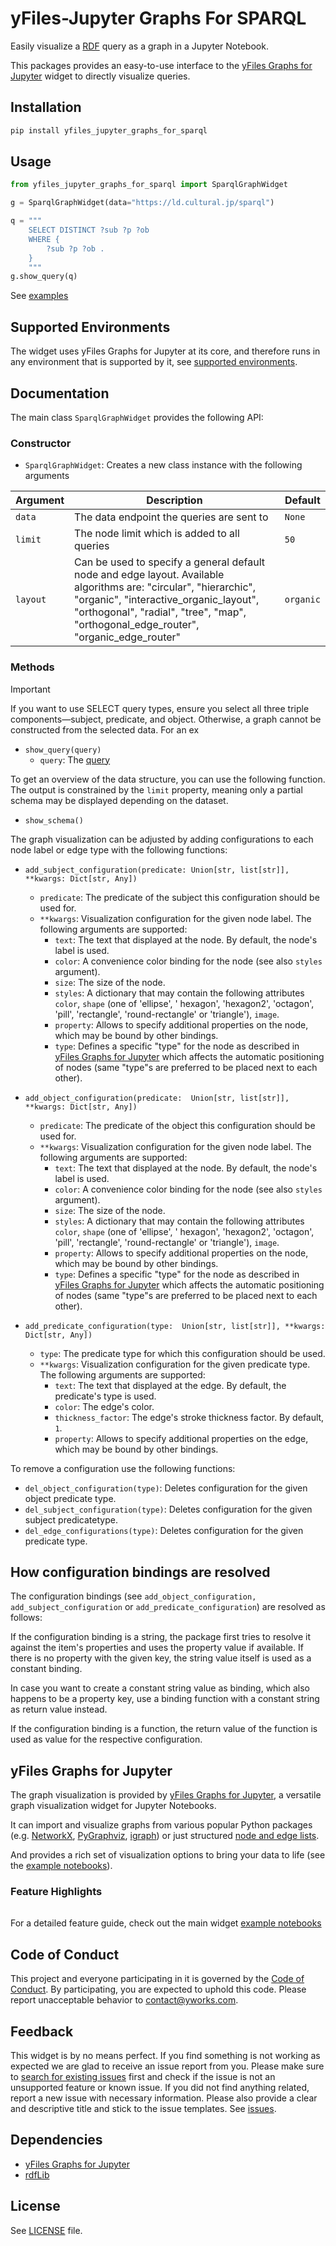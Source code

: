 # yFiles-Jupyter Graphs For SPARQL

Easily visualize a [RDF](https://rdflib.readthedocs.io/en/stable/) query as a graph in a Jupyter Notebook.

This packages provides an easy-to-use interface to
the [yFiles Graphs for Jupyter](https://github.com/yWorks/yfiles-jupyter-graphs) widget to directly visualize queries.

## Installation

```bash
pip install yfiles_jupyter_graphs_for_sparql
```

## Usage

```python
from yfiles_jupyter_graphs_for_sparql import SparqlGraphWidget

g = SparqlGraphWidget(data="https://ld.cultural.jp/sparql")

q = """
    SELECT DISTINCT ?sub ?p ?ob
    WHERE {
        ?sub ?p ?ob .
    }
    """
g.show_query(q)
```

See
[examples](https://github.com/yWorks/yfiles-jupyter-graphs-for-sparql/tree/main/examples)

## Supported Environments

The widget uses yFiles Graphs for Jupyter at its core, and therefore runs in any environment that is supported by it,
see [supported environments](https://github.com/yWorks/yfiles-jupyter-graphs/tree/main?tab=readme-ov-file#supported-environments).

## Documentation

The main class `SparqlGraphWidget` provides the following API:

### Constructor

- `SparqlGraphWidget`: Creates a new class instance with the following arguments

| Argument | Description                                  | Default   |
|----------|----------------------------------------------|-----------|
| `data`   | The data endpoint the queries are sent to    | `None`    |
| `limit`  | The node limit which is added to all queries | `50`      |
| `layout` | Can be used to specify a general default node and edge layout. Available algorithms are: "circular", "hierarchic", "organic", "interactive_organic_layout", "orthogonal", "radial", "tree", "map", "orthogonal_edge_router", "organic_edge_router" | `organic` |


### Methods 

> [!IMPORTANT]  
> If you want to use SELECT query types, ensure you select all three triple components—subject, predicate, and object. Otherwise, a graph cannot be constructed from the selected data.
> For an ex

- `show_query(query)`
    - `query`: The [query](https://neo4j.com/docs/cypher-manual/current/introduction/)

To get an overview of the data structure, you can use the following function. 
The output is constrained by the `limit` property, meaning 
only a partial schema may be displayed depending on the dataset.
- `show_schema()`
  


The graph visualization can be adjusted by adding configurations to each node label or edge type with the following
functions:

- `add_subject_configuration(predicate: Union[str, list[str]], **kwargs: Dict[str, Any])`
    - `predicate`: The predicate of the subject this configuration should be used for.
    - `**kwargs`: Visualization configuration for the given node label. The following arguments are supported:
        - `text`: The text that displayed at the node. By default, the node's label is used.
        - `color`: A convenience color binding for the node (see also `styles` argument).
        - `size`: The size of the node.
        - `styles`: A dictionary that may contain the following attributes `color`, `shape` (one of 'ellipse', '
          hexagon', 'hexagon2', 'octagon', 'pill', 'rectangle', 'round-rectangle' or 'triangle'), `image`.
        - `property`: Allows to specify additional properties on the node, which may be bound by other bindings.
        - `type`: Defines a specific "type" for the node as described
          in [yFiles Graphs for Jupyter](https://yworks.github.io/yfiles-jupyter-graphs/02_graph_widget/#def-default_node_type_mappingindex-node)
          which affects the automatic positioning of nodes (same "type"s are preferred to be placed next to each other).

- `add_object_configuration(predicate:  Union[str, list[str]], **kwargs: Dict[str, Any])`
    - `predicate`: The predicate of the object this configuration should be used for.
    - `**kwargs`: Visualization configuration for the given node label. The following arguments are supported:
        - `text`: The text that displayed at the node. By default, the node's label is used.
        - `color`: A convenience color binding for the node (see also `styles` argument).
        - `size`: The size of the node.
        - `styles`: A dictionary that may contain the following attributes `color`, `shape` (one of 'ellipse', '
          hexagon', 'hexagon2', 'octagon', 'pill', 'rectangle', 'round-rectangle' or 'triangle'), `image`.
        - `property`: Allows to specify additional properties on the node, which may be bound by other bindings.
        - `type`: Defines a specific "type" for the node as described
          in [yFiles Graphs for Jupyter](https://yworks.github.io/yfiles-jupyter-graphs/02_graph_widget/#def-default_node_type_mappingindex-node)
          which affects the automatic positioning of nodes (same "type"s are preferred to be placed next to each other).

- `add_predicate_configuration(type:  Union[str, list[str]], **kwargs: Dict[str, Any])`
    - `type`: The predicate type for which this configuration should be used.
    - `**kwargs`: Visualization configuration for the given predicate type. The following arguments are supported:
        - `text`: The text that displayed at the edge. By default, the predicate's type is used.
        - `color`: The edge's color.
        - `thickness_factor`: The edge's stroke thickness factor. By default, `1`.
        - `property`: Allows to specify additional properties on the edge, which may be bound by other bindings.

To remove a configuration use the following functions: 

- `del_object_configuration(type)`: Deletes configuration for the given object predicate type.
- `del_subject_configuration(type)`: Deletes configuration for the given subject predicatetype.
- `del_edge_configurations(type)`: Deletes configuration for the given predicate type.

## How configuration bindings are resolved

The configuration bindings (see `add_object_configuration, add_subject_configuration` or `add_predicate_configuration`) are resolved as follows:

If the configuration binding is a string, the package first tries to resolve it against the item's properties
and uses the property value if available. If there is no property with the given key, the string value itself is used as
a constant binding.

In case you want to create a constant string value as binding, which also happens to be a property key, use a binding
function with a constant string as return value instead.

If the configuration binding is a function, the return value of the function is used as value for the respective
configuration.

## yFiles Graphs for Jupyter

The graph visualization is provided by [yFiles Graphs for Jupyter](https://github.com/yWorks/yfiles-jupyter-graphs), a
versatile graph visualization widget for Jupyter Notebooks.

It can import and visualize graphs from various popular Python packages
(e.g. [NetworkX](https://github.com/yWorks/yfiles-jupyter-graphs/blob/main/examples/13_networkx_import.ipynb), 
[PyGraphviz](https://github.com/yWorks/yfiles-jupyter-graphs/blob/main/examples/15_graphviz_import.ipynb),
[igraph](https://github.com/yWorks/yfiles-jupyter-graphs/blob/main/examples/17_igraph_import.ipynb)) or just structured
[node and edge lists](https://github.com/yWorks/yfiles-jupyter-graphs/blob/main/examples/01_introduction.ipynb).

And provides a rich set of visualization options to bring your data to life (see
the [example notebooks](https://github.com/yWorks/yfiles-jupyter-graphs/blob/main/examples/00_toc.ipynb)).

### Feature Highlights

<table>
    <tr>
    </tr>
    <tr>
    </tr>
</table>

For a detailed feature guide, check out the main widget [example notebooks](https://colab.research.google.com/github/yWorks/yfiles-jupyter-graphs/blob/main/examples/00_toc.ipynb)

## Code of Conduct

This project and everyone participating in it is governed by
the [Code of Conduct](https://github.com/yWorks/yfiles-jupyter-graphs-for-sparql/blob/main/CODE_OF_CONDUCT.md).
By participating, you are expected to uphold this code.
Please report unacceptable behavior to [contact@yworks.com](mailto:contact@yworks.com).

## Feedback

This widget is by no means perfect.
If you find something is not working as expected
we are glad to receive an issue report from you.
Please make sure
to [search for existing issues](https://github.com/yWorks/yfiles-jupyter-graphs-for-sparql/search?q=is%3Aissue) first
and check if the issue is not an unsupported feature or known issue.
If you did not find anything related, report a new issue with necessary information.
Please also provide a clear and descriptive title and stick to the issue templates.
See [issues](https://github.com/yWorks/yfiles-jupyter-graphs-for-sparql/issues).

## Dependencies

* [yFiles Graphs for Jupyter](https://github.com/yWorks/yfiles-jupyter-graphs)
* [rdfLib](https://rdflib.readthedocs.io/en/stable/)

## License
See [LICENSE](https://github.com/yWorks/yfiles-jupyter-graphs-for-sparql/blob/main/LICENSE.md) file.
